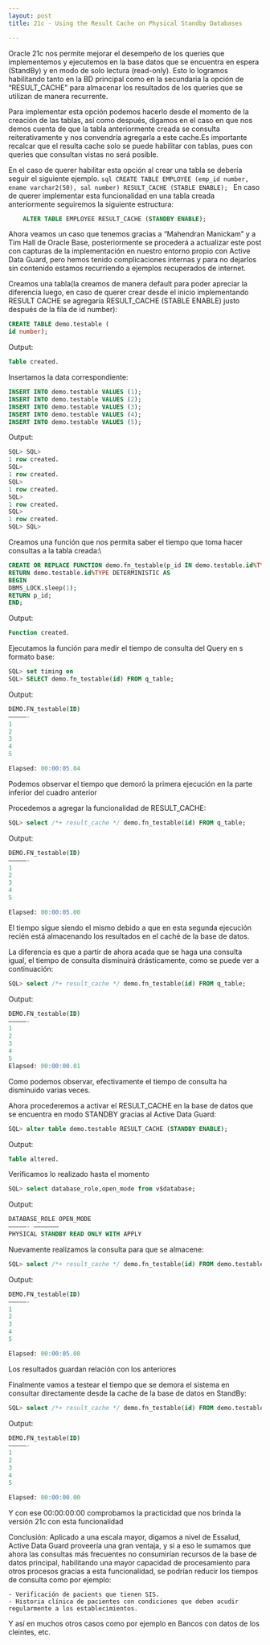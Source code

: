 ```yaml
---
layout: post
title: 21c - Using the Result Cache on Physical Standby Databases

---
```

Oracle 21c nos permite mejorar el desempeño de los queries que implementemos y ejecutemos en la base datos que se encuentra en espera (StandBy) y en modo de solo lectura (read-only). Esto lo logramos habilitando tanto en la BD principal como en la secundaria la opción de “RESULT_CACHE” para almacenar los resultados de los queries que se utilizan de manera recurrente.

Para implementar esta opción podemos hacerlo desde el momento de la creación de las tablas, así como después, digamos en el caso en que nos demos cuenta de que la tabla anteriormente creada se consulta reiterativamente y nos convendría agregarla a este cache.Es importante recalcar que el resulta cache solo se puede habilitar con tablas, pues con queries que consultan vistas no será posible.

En el caso de querer habilitar esta opción al crear una tabla se debería seguir el siguiente ejemplo.
    ```sql
    CREATE TABLE EMPLOYEE (emp_id number, ename varchar2(50), sal number)
      RESULT_CACHE (STABLE ENABLE);
    ```
En caso de querer implementar esta funcionalidad en una tabla creada anteriormente seguiremos la siguiente estructura:
```sql
    ALTER TABLE EMPLOYEE RESULT_CACHE (STANDBY ENABLE);
```
Ahora veamos un caso que tenemos gracias a “Mahendran Manickam” y a Tim Hall de Oracle Base, posteriormente se procederá a actualizar este post con capturas de la implementación en nuestro entorno propio con Active Data Guard, pero hemos tenido complicaciones internas y para no dejarlos sin contenido estamos recurriendo a ejemplos recuperados de internet.

Creamos una tabla(la creamos de manera default para poder apreciar la diferencia luego, en caso de querer crear desde el inicio implementando RESULT CACHE se agregaría RESULT_CACHE (STABLE ENABLE) justo después de la fila de id number):
```sql
CREATE TABLE demo.testable (
id number);
```
Output:
```sql
Table created.
```


Insertamos la data correspondiente:
```sql
INSERT INTO demo.testable VALUES (1);
INSERT INTO demo.testable VALUES (2);
INSERT INTO demo.testable VALUES (3);
INSERT INTO demo.testable VALUES (4);
INSERT INTO demo.testable VALUES (5);
```
Output:
```sql
SQL> SQL>
1 row created.
SQL>
1 row created.
SQL>
1 row created.
SQL>
1 row created.
SQL>
1 row created.
SQL> SQL>
```


Creamos una función que nos permita saber el tiempo que toma hacer consultas a la tabla creada:\
```sql
CREATE OR REPLACE FUNCTION demo.fn_testable(p_id IN demo.testable.id%TYPE)
RETURN demo.testable.id%TYPE DETERMINISTIC AS
BEGIN
DBMS_LOCK.sleep(1);
RETURN p_id;
END;
```
Output:
```sql
Function created.
```


Ejecutamos la función para medir el tiempo de consulta del Query en s formato base:
```sql
SQL> set timing on
SQL> SELECT demo.fn_testable(id) FROM q_table;
```
Output:
```sql
DEMO.FN_testable(ID)
—————-
1
2
3
4
5

Elapsed: 00:00:05.04
```
Podemos observar el tiempo que demoró la primera ejecución en la parte inferior del cuadro anterior



Procedemos a agregar la funcionalidad de RESULT_CACHE:
```sql
SQL> select /*+ result_cache */ demo.fn_testable(id) FROM q_table;
```
Output:
```sql
DEMO.FN_testable(ID)
—————-
1
2
3
4
5

Elapsed: 00:00:05.00
```
El tiempo sigue siendo el mismo debido a que en esta segunda ejecución recién está almacenando los resultados en el caché de la base de datos.


La diferencia es que a partir de ahora acada que se haga una consulta igual, el tiempo de consulta disminuirá drásticamente, como se puede ver a continuación:
```sql
SQL> select /*+ result_cache */ demo.fn_testable(id) FROM q_table;
```
Output:
```sql
DEMO.FN_testable(ID)
—————-
1
2
3
4
5
Elapsed: 00:00:00.01
```
Como podemos observar, efectivamente el tiempo de consulta ha disminuido varias veces.


Ahora procederemos a activar el RESULT_CACHE en la base de datos que se encuentra en modo STANDBY gracias al Active Data Guard:
```sql
SQL> alter table demo.testable RESULT_CACHE (STANDBY ENABLE);
```
Output:
```sql
Table altered.
```


Verificamos lo realizado hasta el momento
```sql
SQL> select database_role,open_mode from v$database;
```
Output:
```sql
DATABASE_ROLE OPEN_MODE
—————- ——————–
PHYSICAL STANDBY READ ONLY WITH APPLY
```

Nuevamente realizamos la consulta para que se almacene:
```sql
SQL> select /*+ result_cache */ demo.fn_testable(id) FROM demo.testable;
```
Output:
```sql
DEMO.FN_testable(ID)
—————-
1
2
3
4
5

Elapsed: 00:00:05.08
```
Los resultados guardan relación con los anteriores



Finalmente vamos a testear el tiempo que se demora el sistema en consultar directamente desde la cache de la base de datos en StandBy:
```sql
SQL> select /*+ result_cache */ demo.fn_testable(id) FROM demo.testable;
```
Output:
```sql
DEMO.FN_testable(ID)
—————-
1
2
3
4
5

Elapsed: 00:00:00.00
```
Y con ese 00:00:00:00 comprobamos la practicidad que nos brinda la versión 21c con esta funcionalidad

Conclusión:
Aplicado a una escala mayor, digamos a nivel de Essalud, Active Data Guard proveería una gran ventaja, y si a eso le sumamos que ahora las consultas más frecuentes no consumirían recursos de la base de datos principal, habilitando una mayor capacidad de procesamiento para otros procesos gracias a esta funcionalidad, se podrían reducir los tiempos de consulta como por ejemplo:

    - Verificación de pacients que tienen SIS.
    - Historia clínica de pacientes con condiciones que deben acudir regularmente a los establecimientos.
    
Y así en muchos otros casos como por ejemplo en Bancos con datos de los cleintes, etc.



